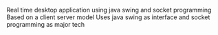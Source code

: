 Real time desktop application using java swing and socket programming Based on a client server model Uses java swing as interface and socket programming as major tech
